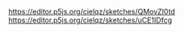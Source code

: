 https://editor.p5js.org/cielqz/sketches/QMovZI0td
https://editor.p5js.org/cielqz/sketches/uCE1IDfcg
